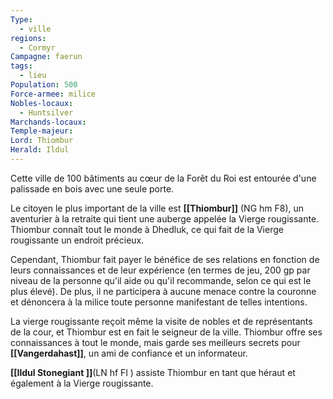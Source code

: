 ```yaml
---
Type:
  - ville
regions:
  - Cormyr
Campagne: faerun
tags:
  - lieu
Population: 500
Force-armee: milice
Nobles-locaux:
  - Huntsilver
Marchands-locaux: 
Temple-majeur: 
Lord: Thiombur
Herald: Ildul
---
```



Cette ville de 100 bâtiments au cœur de la Forêt du Roi est entourée d'une palissade en bois avec une seule porte.

Le citoyen le plus important de la ville est **[[Thiombur]]** (NG hm F8), un aventurier à la retraite qui tient une auberge appelée la Vierge rougissante. Thiombur connaît tout le monde à Dhedluk, ce qui fait de la Vierge rougissante un endroit précieux.

Cependant, Thiombur fait payer le bénéfice de ses relations en fonction de leurs connaissances et de leur expérience (en termes de jeu, 200 gp par niveau de la personne qu'il aide ou qu'il recommande, selon ce qui est le plus élevé). De plus, il ne participera à aucune menace contre la couronne et dénoncera à la milice toute personne manifestant de telles intentions.

La vierge rougissante reçoit même la visite de nobles et de représentants de la cour, et Thiombur est en fait le seigneur de la ville. Thiombur offre ses connaissances à tout le monde, mais garde ses meilleurs secrets pour **[[Vangerdahast]]**, un ami de confiance et un informateur.

**[[Ildul Stonegiant ]]**(LN hf Fl ) assiste Thiombur en tant que héraut et également à la Vierge rougissante.